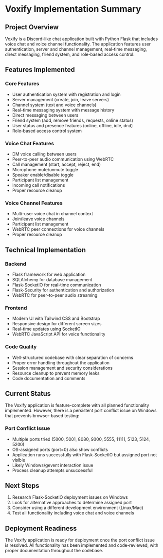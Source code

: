 # Voxify Implementation Summary

## Project Overview
Voxify is a Discord-like chat application built with Python Flask that includes voice chat and voice channel functionality. The application features user authentication, server and channel management, real-time messaging, direct messaging, friend system, and role-based access control.

## Features Implemented

### Core Features
- User authentication system with registration and login
- Server management (create, join, leave servers)
- Channel system (text and voice channels)
- Real-time messaging system with message history
- Direct messaging between users
- Friend system (add, remove friends, requests, online status)
- User status and presence features (online, offline, idle, dnd)
- Role-based access control system

### Voice Chat Features
- DM voice calling between users
- Peer-to-peer audio communication using WebRTC
- Call management (start, accept, reject, end)
- Microphone mute/unmute toggle
- Speaker enable/disable toggle
- Participant list management
- Incoming call notifications
- Proper resource cleanup

### Voice Channel Features
- Multi-user voice chat in channel context
- Join/leave voice channels
- Participant list management
- WebRTC peer connections for voice channels
- Proper resource cleanup

## Technical Implementation

### Backend
- Flask framework for web application
- SQLAlchemy for database management
- Flask-SocketIO for real-time communication
- Flask-Security for authentication and authorization
- WebRTC for peer-to-peer audio streaming

### Frontend
- Modern UI with Tailwind CSS and Bootstrap
- Responsive design for different screen sizes
- Real-time updates using SocketIO
- WebRTC JavaScript API for voice functionality

### Code Quality
- Well-structured codebase with clear separation of concerns
- Proper error handling throughout the application
- Session management and security considerations
- Resource cleanup to prevent memory leaks
- Code documentation and comments

## Current Status

The Voxify application is feature-complete with all planned functionality implemented. However, there is a persistent port conflict issue on Windows that prevents browser-based testing:

### Port Conflict Issue
- Multiple ports tried (5000, 5001, 8080, 9000, 5555, 11111, 5123, 5124, 5200)
- OS-assigned ports (port=0) also show conflicts
- Application runs successfully with Flask-SocketIO but assigned port not visible
- Likely Windows/gevent interaction issue
- Process cleanup attempts unsuccessful

## Next Steps

1. Research Flask-SocketIO deployment issues on Windows
2. Look for alternative approaches to determine assigned port
3. Consider using a different development environment (Linux/Mac)
4. Test all functionality including voice chat and voice channels

## Deployment Readiness

The Voxify application is ready for deployment once the port conflict issue is resolved. All functionality has been implemented and code-reviewed, with proper documentation throughout the codebase.
